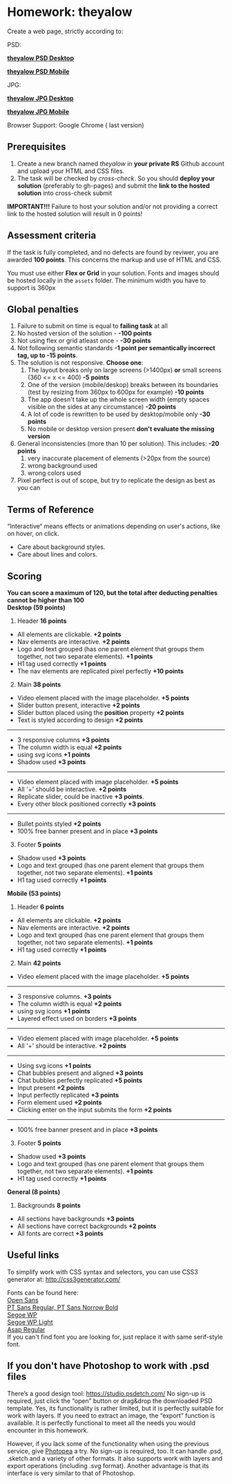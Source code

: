 # Homework: theyalow

Create a web page, strictly according to:

PSD:

**[theyalow PSD Desktop](https://github.com/rolling-scopes-school/tasks/blob/master/tasks/markups/level-1/theyalow/THEYALOW%20Desktop.psd)**

**[theyalow PSD Mobile](https://github.com/rolling-scopes-school/tasks/blob/master/tasks/markups/level-1/theyalow/THEYALOW%20mobile.psd)**

JPG:

**[theyalow JPG Desktop](https://github.com/rolling-scopes-school/tasks/blob/master/tasks/markups/level-1/theyalow/THEYALOW%20Desktop.jpg)**

**[theyalow JPG Mobile](https://github.com/rolling-scopes-school/tasks/blob/master/tasks/markups/level-1/theyalow/THEYALOW%20mobile.jpg)**



Browser Support: Google Chrome ( last version)

## Prerequisites

1. Create a new branch named *theyalow* in **your private RS** Github account and upload your HTML and CSS files.
2. The task will be checked by *cross-check*. So you should **deploy your solution** (preferably to gh-pages) and submit the **link to the hosted solution** into cross-check submit

**IMPORTANT!!!**
Failure to host your solution and/or not providing a correct link to the hosted solution will result in 0 points!

## Assessment criteria

If the task is fully completed, and no defects are found by reviwer, you are awarded **100 points**. This concerns the markup and use of HTML and CSS.

You must use either **Flex or Grid** in your solution. Fonts and images should be hosted locally in the `assets` folder.
The minimum width you have to support is 360px

## Global penalties
1. Failure to submit on time is equal to **failing task** at all
2. No hosted version of the solution - **-100 points**
3. Not using flex or grid atleast once - **-30 points**
5. Not following semantic standards **-1 point per semantically incorrect tag, up to -15 points**.
6. The solution is not responsive. **Choose one**:
    1. The layout breaks only on large screens (>1400px) **or** small screens (360 <= x <= 400) **-5 points**
    2. One of the version (mobile/deskop) breaks between its boundaries (test by resizing from 360px to 600px for example) **-10 points**
    3. The app doesn't take up the whole screen width (empty spaces visible on the sides at any circumstance) **-20 points**
    4. A lot of code is rewritten to be used by desktop/mobile only **-30 points**
    5. No mobile or desktop version present **don't evaluate the missing version**
7. General inconsistencies (more than 10 per solution). This includes: **-20 points**
    1.  very inaccurate placement of elements (>20px from the source)
    2.  wrong background used
    3.  wrong colors used
8. Pixel perfect is out of scope, but try to replicate the design as best as you can

## Terms of Reference

“Interactive“ means effects or animations depending on user's actions, like on hover, on click.
- Care about background styles.
- Care about lines and colors.

## Scoring
**You can score a maximum of 120, but the total after deducting penalties cannot be higher than 100**  
**Desktop (59 points)**

1. Header **16 points**
- All elements are clickable. **+2 points**
- Nav elements are interactive. **+2 points**
- Logo and text grouped (has one parent element that groups them together, not two separate elements). **+1 points**
- H1 tag used correctly **+1 points**
- The nav elements are replicated pixel perfectly **+10 points**

2. Main **38 points**
- Video element placed with the image placeholder. **+5 points**
- Slider button present, interactive **+2 points**
- Slider button placed using the **position** property **+2 points**
- Text is styled according to design **+2 points**
---
- 3 responsive columns **+3 points**
- The column width is equal **+2 points**
- using svg icons **+1 points**
- Shadow used **+3 points**
---
- Video element placed with image placeholder. **+5 points**
- All '+' should be interactive. **+2 points**
- Replicate slider, could be inactive **+3 points**.
- Every other block positioned correctly **+3 points**
---
- Bullet points styled **+2 points**
- 100% free banner present and in place **+3 points**

3. Footer **5 points**
- Shadow used **+3 points**
- Logo and text grouped (has one parent element that groups them together, not two separate elements). **+1 points**
- H1 tag used correctly **+1 points**

**Mobile  (53 points)**

1. Header **6 points**
- All elements are clickable. **+2 points**
- Nav elements are interactive. **+2 points**
- Logo and text grouped (has one parent element that groups them together, not two separate elements). **+1 points**
- H1 tag used correctly **+1 points**
2. Main **42 points**
- Video element placed with the image placeholder. **+5 points**
---
- 3 responsive columns. **+3 points**
- The column width is equal **+2 points**
- using svg icons **+1 points**
- Layered effect used on borders **+3 points**
---
- Video element placed with image placeholder. **+5 points**
- All '+' should be interactive. **+2 points**
---
- Using svg icons **+1 points**
- Chat bubbles present and aligned **+3 points**
- Chat bubbles perfectly replicated **+5 points**
- Input present **+2 points**
- Input perfectly replicated **+3 points**
- Form element used **+2 points**
- Clicking enter on the input submits the form **+2 points**
---
- 100% free banner present and in place **+3 points**

3. Footer **5 points**
- Shadow used **+3 points**
- Logo and text grouped (has one parent element that groups them together, not two separate elements). **+1 points**
- H1 tag used correctly **+1 points**

**General (8 points)**

1. Backgrounds **8 points**
- All sections have backgrounds **+3 points**
- All sections have correct backgrounds **+2 points**
- All fonts are correct **+3 points**


## Useful links

To simplify work with CSS syntax and selectors, you can use CSS3 generator at:
http://css3generator.com/

Fonts can be found here:  
[Open Sans](https://www.fontsquirrel.com/fonts/open-sans)  
[PT Sans Regular, PT Sans Norrow Bold](https://www.fontsquirrel.com/fonts/pt-sans)  
[Segoe WP](https://www.cufonfonts.com/font/segoe-wp)  
[Segoe WP Light](https://www.azfonts.net/families/segoe-wp-light.html)  
[Asap Regular](https://www.fontsquirrel.com/fonts/asap?q%5Bterm%5D=asap&q%5Bsearch_check%5D=Y)  
If you can't find font you are looking for, just replace it with same serif-style font.


## If you don't have Photoshop to work with .psd files
There’s a good design tool: https://studio.psdetch.com/
No sign-up is required, just click the “open” button or drag&drop the downloaded PSD template. Yes, its functionality is rather limited, but it is perfectly suitable for work with layers.
If you need to extract an image, the “export” function is available.
It is perfectly functional to meet all the needs you would encounter in this homework.

However, if you lack some of the functionality when using the previous service, give [Photopea](https://www.photopea.com/) a try.
No sign-up is required, too. It can handle .psd, .sketch and a variety of other formats.
It also supports work with layers and export operations (including .svg format).
Another advantage is that its interface is very similar to that of Photoshop.

